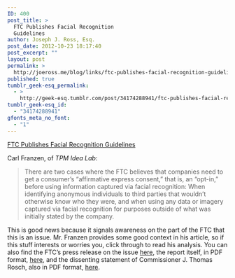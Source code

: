 ```yaml
---
ID: 400
post_title: >
  FTC Publishes Facial Recognition
  Guidelines
author: Joseph J. Ross, Esq.
post_date: 2012-10-23 18:17:40
post_excerpt: ""
layout: post
permalink: >
  http://joeross.me/blog/links/ftc-publishes-facial-recognition-guidelines/
published: true
tumblr_geek-esq_permalink:
  - >
    http://geek-esq.tumblr.com/post/34174288941/ftc-publishes-facial-recognition-guidelines
tumblr_geek-esq_id:
  - "34174288941"
gfonts_meta_no_font:
  - "1"
---
```

<a href='http://idealab.talkingpointsmemo.com/2012/10/ftc-facial-recognition-guidelines.php'>FTC Publishes Facial Recognition Guidelines</a><div class="link_description"><p>Carl Franzen, of <em>TPM Idea Lab</em>:</p>

<blockquote>
  <p>There are two cases where the FTC believes that companies need to get a consumer’s “affirmative express consent,” that is, an “opt-in,” before using information captured via facial recognition: When identifying anonymous individuals to third parties that wouldn’t otherwise know who they were, and when using any data or imagery captured via facial recognition for purposes outside of what was initially stated by the company.</p>
</blockquote>

<p>This is good news because it signals awareness on the part of the FTC that this is an issue. Mr. Franzen provides some good context in his article, so if this stuff interests or worries you, click through to read his analysis. You can also find the FTC&#8217;s press release on the issue <a href="http://www.ftc.gov/opa/2012/10/facialrecognition.shtm" target="_blank">here</a>, the report itself, in PDF format, <a href="http://www.ftc.gov/os/2012/10/121022facialtechrpt.pdf" target="_blank">here</a>, and the dissenting statement of Commissioner J. Thomas Rosch, also in PDF format, <a href="http://www.ftc.gov/os/2012/10/121022fr_jtr_dissentingstmnt.pdf" target="_blank">here</a>.</p></div>
